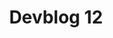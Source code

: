 ---
slug: 12
title: Devblog 12
description: What’s that coming over the hill? Is it a devblog? Why yes, it most certainly is!
image: images/devblog/12/title.png
toc_max_heading_level: 4
---